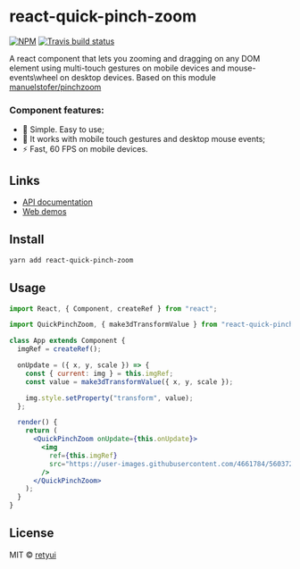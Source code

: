 # react-quick-pinch-zoom

[![NPM](https://img.shields.io/npm/v/react-quick-pinch-zoom.svg)](https://www.npmjs.com/package/react-quick-pinch-zoom)
[![Travis build status](https://img.shields.io/travis/retyui/react-quick-pinch-zoom.svg?label=unix)](https://travis-ci.org/retyui/react-quick-pinch-zoom)

A react component that lets you zooming and dragging on any DOM element using multi-touch gestures on mobile devices
and mouse-events\wheel on desktop devices.
Based on this module [manuelstofer/pinchzoom](https://github.com/manuelstofer/pinchzoom)

### Component features:

- 🔮 Simple. Easy to use;
- 🍎 It works with mobile touch gestures and desktop mouse events;
- ⚡ Fast, 60 FPS on mobile devices.

## Links

- [API documentation](docs/api/README.md)
- [Web demos](https://react-quick-pinch-zoom.netlify.com/)

## Install

```bash
yarn add react-quick-pinch-zoom
```

## Usage

```jsx
import React, { Component, createRef } from "react";

import QuickPinchZoom, { make3dTransformValue } from "react-quick-pinch-zoom";

class App extends Component {
  imgRef = createRef();

  onUpdate = ({ x, y, scale }) => {
    const { current: img } = this.imgRef;
    const value = make3dTransformValue({ x, y, scale });

    img.style.setProperty("transform", value);
  };

  render() {
    return (
      <QuickPinchZoom onUpdate={this.onUpdate}>
        <img
          ref={this.imgRef}
          src="https://user-images.githubusercontent.com/4661784/56037265-88219f00-5d37-11e9-95ef-9cb24be0190e.png"
        />
      </QuickPinchZoom>
    );
  }
}
```

## License

MIT © [retyui](https://github.com/retyui)
